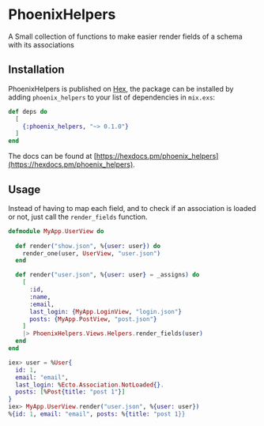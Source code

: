 # PhoenixHelpers

A Small collection of functions to make easier render fields of a schema with its associations

## Installation

PhoenixHelpers is published on [Hex](https://hex.pm/packages/phoenix_helpers), the package can be installed
by adding `phoenix_helpers` to your list of dependencies in `mix.exs`:

```elixir
def deps do
  [
    {:phoenix_helpers, "~> 0.1.0"}
  ]
end
```

The docs can be found at [https://hexdocs.pm/phoenix_helpers](https://hexdocs.pm/phoenix_helpers).

## Usage

Instead of having to map each field, and to check if an association is loaded or not, just call the `render_fields` function.

```elixir
defmodule MyApp.UserView do
  
  def render("show.json", %{user: user}) do
    render_one(user, UserView, "user.json")
  end

  def render("user.json", %{user: user} = _assigns) do
    [
      :id,
      :name,
      :email,
      last_login: {MyApp.LoginView, "login.json"}
      posts: {MyApp.PostView, "post.json"}
    ]
    |> PhoenixHelpers.Views.Helpers.render_fields(user)
  end
end

iex> user = %User{
  id: 1,
  email: "email",
  last_login: %Ecto.Association.NotLoaded{}.
  posts: [%Post{title: "post 1"}]
}
iex> MyApp.UserView.render("user.json", %{user: user})
%{id: 1, email: "email", posts: %{title: "post 1}}
```
